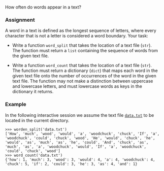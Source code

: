 How often do words appear in a text?

### Assignment

A word in a text is defined as the longest sequence of letters, where every character that is not a letter is considered a word boundary. Your task:

- Write a function `word_split` that takes the location of a text file (`str`). The function must return a `list` containing the sequence of words from the given text file.

- Write a function `word_count` that takes the location of a text file (`str`). The function must return a dictionary (`dict`) that maps each word in the given text file onto the number of occurrences of the word in the given text file. The function may not make a distinction between uppercase and lowercase letters, and must lowercase words as keys in the dictionary it returns.

### Example

In the following interactive session we assume the text file [`data.txt`](media/data/data.txt) to be located in the current directory.

```console?lang=python&prompt=>>>
>>> worden_split('data.txt')
['How', 'much', 'wood', 'would', 'a', 'woodchuck', 'chuck', 'If', 'a', 'woodchuck', 'could', 'chuck', 'wood', 'He', 'would', 'chuck', 'he', 'would', 'as', 'much', 'as', 'he', 'could', 'And', 'chuck', 'as', 'much', 'as', 'a', 'woodchuck', 'would', 'If', 'a', 'woodchuck', 'could', 'chuck', 'wood']
>>> word_count('data.txt')
{'how': 1, 'much': 3, 'wood': 3, 'would': 4, 'a': 4, 'woodchuck': 4, 'chuck': 5, 'if': 2, 'could': 3, 'he': 3, 'as': 4, 'and': 1}
```
